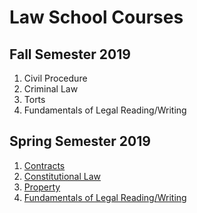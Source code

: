 # Law School Courses
## Fall Semester 2019
1. Civil Procedure
2. Criminal Law
3. Torts
4. Fundamentals of Legal Reading/Writing

## Spring Semester 2019
1. [Contracts](https://alexeibex.github.io/Contracts)
2. [Constitutional Law](https://alexeibex.github.io/constitutionallaw)
3. [Property](https://alexeibex.github.io/property)
4. [Fundamentals of Legal Reading/Writing](https://alexeibex.github.io/LegalWriting.html)
